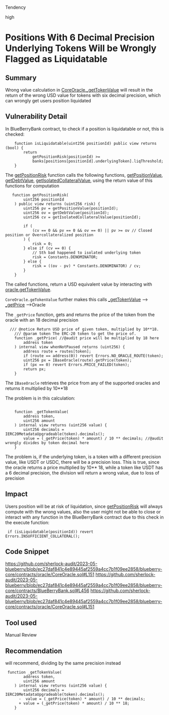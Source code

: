 Tendency

high

# Positions With 6 Decimal Precision Underlying Tokens Will be Wrongly Flagged as Liquidatable

## Summary
Wrong value calculation in [CoreOracle._getTokenValue](https://github.com/sherlock-audit/2023-05-blueberry/blob/ec27daf841c4e89445af2559a4cc7b1f09ee2858/blueberry-core/contracts/oracle/CoreOracle.sol#L151) will result in the return of the wrong USD value for tokens with six decimal precision, which can wrongly get users position liquidated
## Vulnerability Detail
In BlueBerryBank contract, to check if a position is liquidatable or not, this is checked:
```solidity
    function isLiquidatable(uint256 positionId) public view returns (bool) {
        return
            getPositionRisk(positionId) >=
            banks[positions[positionId].underlyingToken].liqThreshold;
    }
```
The [getPositionRisk](https://github.com/sherlock-audit/2023-05-blueberry/blob/ec27daf841c4e89445af2559a4cc7b1f09ee2858/blueberry-core/contracts/BlueBerryBank.sol#L456) function calls the following functions, [getPositionValue](https://github.com/sherlock-audit/2023-05-blueberry/blob/ec27daf841c4e89445af2559a4cc7b1f09ee2858/blueberry-core/contracts/BlueBerryBank.sol#L392), [getDebtValue](https://github.com/sherlock-audit/2023-05-blueberry/blob/ec27daf841c4e89445af2559a4cc7b1f09ee2858/blueberry-core/contracts/BlueBerryBank.sol#L422), [getIsolatedCollateralValue](https://github.com/sherlock-audit/2023-05-blueberry/blob/ec27daf841c4e89445af2559a4cc7b1f09ee2858/blueberry-core/contracts/BlueBerryBank.sol#L433), using the return value of this functions for computation

```solidity
   function getPositionRisk(
        uint256 positionId
    ) public view returns (uint256 risk) {
        uint256 pv = getPositionValue(positionId);
        uint256 ov = getDebtValue(positionId);
        uint256 cv = getIsolatedCollateralValue(positionId);

        if (
            (cv == 0 && pv == 0 && ov == 0) || pv >= ov // Closed position or Overcollateralized position
        ) {
            risk = 0;
        } else if (cv == 0) {
            // Sth bad happened to isolated underlying token
            risk = Constants.DENOMINATOR;
        } else {
            risk = ((ov - pv) * Constants.DENOMINATOR) / cv; 
        }
    }
```
The called functions, return a USD equivalent value by interacting with [oracle.getTokenValue](https://github.com/sherlock-audit/2023-05-blueberry/blob/ec27daf841c4e89445af2559a4cc7b1f09ee2858/blueberry-core/contracts/oracle/CoreOracle.sol#L151).

`CoreOracle.geTokenValue` further makes this calls [_getTokenValue](https://github.com/sherlock-audit/2023-05-blueberry/blob/ec27daf841c4e89445af2559a4cc7b1f09ee2858/blueberry-core/contracts/oracle/CoreOracle.sol#L123) --> [_getPrice](https://github.com/sherlock-audit/2023-05-blueberry/blob/ec27daf841c4e89445af2559a4cc7b1f09ee2858/blueberry-core/contracts/oracle/CoreOracle.sol#L70) -->Oracle

The `_getPrice` function, gets and returns the price of the token from the oracle with an 18 decimal precision
```solidity
  /// @notice Return USD price of given token, multiplied by 10**18.
    /// @param token The ERC-20 token to get the price of.
    function _getPrice( //@audit price will be multiplied by 18 here
        address token
    ) internal view whenNotPaused returns (uint256) {
        address route = routes[token];
        if (route == address(0)) revert Errors.NO_ORACLE_ROUTE(token);
        uint256 px = IBaseOracle(route).getPrice(token);
        if (px == 0) revert Errors.PRICE_FAILED(token);
        return px;
    }
```
The `IBaseOracle` retrieves the price from any of the supported oracles and returns it multiplied by 10**18

The problem is in this calculation:
```solidity

    function _getTokenValue(
        address token,
        uint256 amount
    ) internal view returns (uint256 value) {
        uint256 decimals = IERC20MetadataUpgradeable(token).decimals();
        value = (_getPrice(token) * amount) / 10 ** decimals; //@audit wrongly divides by token decimal here
    } 
```

The problem is, if the underlying token, is a token with a different precision value, like USDT or USDC, there will be a precision loss. This is true, since the oracle returns a price multiplied by 10** 18, while a token like USDT has a 6 decimal precision, the division will return a wrong value, due to loss of precision


## Impact
Users position will be at risk of liquidation, since [getPositionRisk](https://github.com/sherlock-audit/2023-05-blueberry/blob/ec27daf841c4e89445af2559a4cc7b1f09ee2858/blueberry-core/contracts/BlueBerryBank.sol#L456) will always compute with the wrong values, also the user might not be able to close or interact with any function in the BlueBerryBank contract due to this check in the execute function:
```solidity
 if (isLiquidatable(positionId)) revert Errors.INSUFFICIENT_COLLATERAL();

```
## Code Snippet
https://github.com/sherlock-audit/2023-05-blueberry/blob/ec27daf841c4e89445af2559a4cc7b1f09ee2858/blueberry-core/contracts/oracle/CoreOracle.sol#L151
https://github.com/sherlock-audit/2023-05-blueberry/blob/ec27daf841c4e89445af2559a4cc7b1f09ee2858/blueberry-core/contracts/BlueBerryBank.sol#L456
https://github.com/sherlock-audit/2023-05-blueberry/blob/ec27daf841c4e89445af2559a4cc7b1f09ee2858/blueberry-core/contracts/oracle/CoreOracle.sol#L151

## Tool used

Manual Review

## Recommendation
will recommend, dividing by the same precision instead
```solidity
 function _getTokenValue(
        address token,
        uint256 amount
    ) internal view returns (uint256 value) {
        uint256 decimals = IERC20MetadataUpgradeable(token).decimals();
      -  value = (_getPrice(token) * amount) / 10 ** decimals;
      + value = (_getPrice(token) * amount) / 10 ** 18;
    }

```